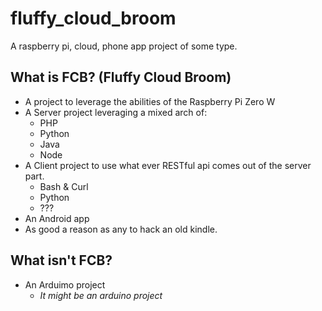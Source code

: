 # fluffy_cloud_broom
A raspberry pi, cloud, phone app project of some type.

## What is FCB? (Fluffy Cloud Broom)
* A project to leverage the abilities of the Raspberry Pi Zero W
* A Server project leveraging a mixed arch of:
	* PHP
	* Python
	* Java
	* Node
* A Client project to use what ever RESTful api comes out of the server part.
	* Bash & Curl
	* Python
	* ???
* An Android app
* As good a reason as any to hack an old kindle.

## What isn't FCB?
* An Arduimo project
	* _It might be an arduino project_
